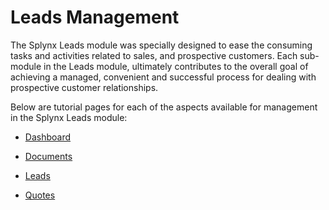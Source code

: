 Leads Management
=========

The Splynx Leads module was specially designed to ease the consuming tasks and activities related to sales, and prospective customers. Each sub-module in the Leads module, ultimately contributes to the overall goal of achieving a managed, convenient and successful process for dealing with prospective customer relationships.

Below are tutorial pages for each of the aspects available for management in the Splynx Leads module:

* [Dashboard](crm/dashboard/dashboard.md)

* [Documents](crm/documents/documents.md)

* [Leads](crm/leads/leads.md)

* [Quotes](crm/quotes/quotes.md)
